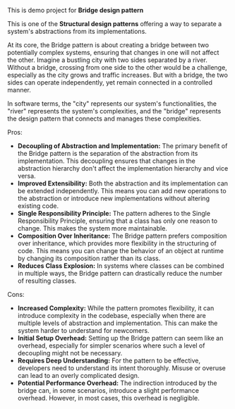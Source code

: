 This is demo project for **Bridge design pattern**

This is one of the **Structural design patterns** offering a way to separate a system's abstractions from its implementations.

At its core, the Bridge pattern is about creating a bridge between two potentially complex systems, ensuring that changes in one will not affect the other. Imagine a bustling city with two sides separated by a river. Without a bridge, crossing from one side to the other would be a challenge, especially as the city grows and traffic increases. But with a bridge, the two sides can operate independently, yet remain connected in a controlled manner. 

In software terms, the "city" represents our system's functionalities, the "river" represents the system's complexities, and the "bridge" represents the design pattern that connects and manages these complexities.

Pros:
* **Decoupling of Abstraction and Implementation:** The primary benefit of the Bridge pattern is the separation of the abstraction from its implementation. This decoupling ensures that changes in the abstraction hierarchy don't affect the implementation hierarchy and vice versa.
* **Improved Extensibility:** Both the abstraction and its implementation can be extended independently. This means you can add new operations to the abstraction or introduce new implementations without altering existing code.
* **Single Responsibility Principle:** The pattern adheres to the Single Responsibility Principle, ensuring that a class has only one reason to change. This makes the system more maintainable.
* **Composition Over Inheritance:** The Bridge pattern prefers composition over inheritance, which provides more flexibility in the structuring of code. This means you can change the behavior of an object at runtime by changing its composition rather than its class.
* **Reduces Class Explosion:** In systems where classes can be combined in multiple ways, the Bridge pattern can drastically reduce the number of resulting classes.

Cons:
* **Increased Complexity:** While the pattern promotes flexibility, it can introduce complexity in the codebase, especially when there are multiple levels of abstraction and implementation. This can make the system harder to understand for newcomers.
* **Initial Setup Overhead:** Setting up the Bridge pattern can seem like an overhead, especially for simpler scenarios where such a level of decoupling might not be necessary.
* **Requires Deep Understanding:** For the pattern to be effective, developers need to understand its intent thoroughly. Misuse or overuse can lead to an overly complicated design.
* **Potential Performance Overhead:** The indirection introduced by the bridge can, in some scenarios, introduce a slight performance overhead. However, in most cases, this overhead is negligible.
